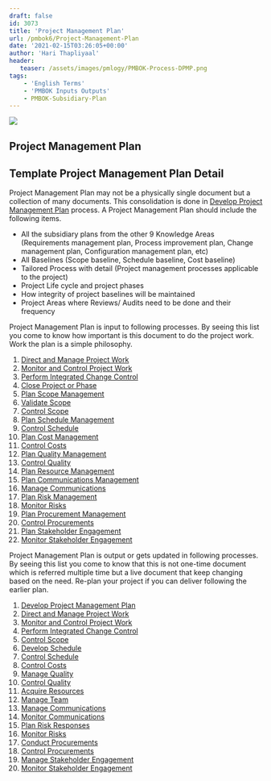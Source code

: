 ```yaml
---
draft: false
id: 3073   
title: 'Project Management Plan'
url: /pmbok6/Project-Management-Plan
date: '2021-02-15T03:26:05+00:00'
author: 'Hari Thapliyaal'
header:
   teaser: /assets/images/pmlogy/PMBOK-Process-DPMP.png
tags:
    - 'English Terms'
    - 'PMBOK Inputs Outputs'
    - PMBOK-Subsidiary-Plan
---
```


![](/assets/images/pmlogy/PMBOK-Process-DPMP.png)

## Project Management Plan


## Template Project Management Plan Detail

Project Management Plan may not be a physically single document but a collection of many documents. This consolidation is done in [Develop Project Management Plan](/pmbok6/Develop-Project-Management-Plan) process. A Project Management Plan should include the following items.

- All the subsidiary plans from the other 9 Knowledge Areas (Requirements management plan, Process improvement plan, Change management plan, Configuration management plan, etc)
- All Baselines (Scope baseline, Schedule baseline, Cost baseline)
- Tailored Process with detail (Project management processes applicable to the project)
- Project Life cycle and project phases
- How integrity of project baselines will be maintained
- Project Areas where Reviews/ Audits need to be done and their frequency

Project Management Plan is input to following processes. By seeing this list you come to know how important is this document to do the project work. Work the plan is a simple philosophy.

1. [Direct and Manage Project Work](/pmbok6/Direct-and-Manage-Project-Work)
2. [Monitor and Control Project Work](/pmbok6/Monitor-and-Control-Project-Work)
3. [Perform Integrated Change Control](/pmbok6/Perform-Integrated-Change-Control)
4. [Close Project or Phase](/pmbok6/Close-Project-or-Phase)
5. [Plan Scope Management](/pmbok6/Plan-Scope-Management)
6. [Validate Scope](/pmbok6/Validate-Scope)
7. [Control Scope](/pmbok6/Control-Scope)
8. [Plan Schedule Management](/pmbok6/Plan-Schedule-Management)
9. [Control Schedule](/pmbok6/Control-Schedule)
10. [Plan Cost Management](/pmbok6/Plan-Cost-Management)
11. [Control Costs](/pmbok6/Control-Costs)
12. [Plan Quality Management](/pmbok6/Plan-Quality-Management)
13. [Control Quality](/pmbok6/Control-Quality)
14. [Plan Resource Management](/pmbok6/Plan-Resource-Management)
15. [Plan Communications Management](/pmbok6/Plan-Communications-Management)
16. [Manage Communications](/pmbok6/Manage-Communications)
17. [Plan Risk Management](/pmbok6/Plan-Risk-Management)
18. [Monitor Risks](/pmbok6/Monitor-Risks)
19. [Plan Procurement Management](/pmbok6/Plan-Procurement-Management)
20. [Control Procurements](/pmbok6/Control-Procurements)
21. [Plan Stakeholder Engagement](/pmbok6/Plan-Stakeholder-Engagement)
22. [Monitor Stakeholder Engagement](/pmbok6/Monitor-Stakeholder-Engagement)

Project Management Plan is output or gets updated in following processes. By seeing this list you come to know that this is not one-time document which is referred multiple time but a live document that keep changing based on the need. Re-plan your project if you can deliver following the earlier plan.

1. [Develop Project Management Plan](/pmbok6/Develop-Project-Management-Plan)
2. [Direct and Manage Project Work](/pmbok6/Direct-and-Manage-Project-Work)
3. [Monitor and Control Project Work](/pmbok6/Monitor-and-Control-Project-Work)
4. [Perform Integrated Change Control](/pmbok6/Perform-Integrated-Change-Control)
5. [Control Scope](/pmbok6/Control-Scope)
6. [Develop Schedule](/pmbok6/Develop-Schedule)
7. [Control Schedule](/pmbok6/Control-Schedule)
8. [Control Costs](/pmbok6/Control-Costs)
9. [Manage Quality](/pmbok6/Manage-Quality)
10. [Control Quality](/pmbok6/Control-Quality)
11. [Acquire Resources](/pmbok6/Acquire-Resources)
12. [Manage Team](/pmbok6/Manage-Team)
13. [Manage Communications](/pmbok6/Manage-Communications)
14. [Monitor Communications](/pmbok6/Monitor-Communications)
15. [Plan Risk Responses](/pmbok6/Plan-Risk-Responses)
16. [Monitor Risks](/pmbok6/Monitor-Risks)
17. [Conduct Procurements](/pmbok6/Conduct-Procurements)
18. [Control Procurements](/pmbok6/Control-Procurements)
19. [Manage Stakeholder Engagement](/pmbok6/Manage-Stakeholder-Engagement)
20. [Monitor Stakeholder Engagement](/pmbok6/Monitor-Stakeholder-Engagement)

